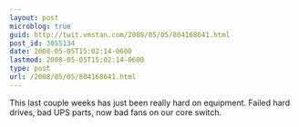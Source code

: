 ```yaml
---
layout: post
microblog: true
guid: http://twit.vmstan.com/2008/05/05/804168641.html
post_id: 3055134
date: 2008-05-05T15:02:14-0600
lastmod: 2008-05-05T15:02:14-0600
type: post
url: /2008/05/05/804168641.html
---
```

This last couple weeks has just been really hard on equipment. Failed hard drives, bad UPS parts, now bad fans on our core switch.
